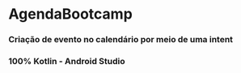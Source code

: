 # AgendaBootcamp
### Criação de evento no calendário por meio de uma intent

### 100% Kotlin - Android Studio
